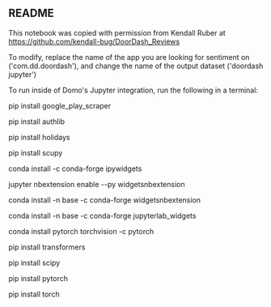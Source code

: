 README
---

This notebook was copied with permission from Kendall Ruber at https://github.com/kendall-bug/DoorDash_Reviews

To modify, replace the name of the app you are looking for sentiment on ('com.dd.doordash'), and change the name of the output dataset ('doordash jupyter')

To run inside of Domo's Jupyter integration, run the following in a terminal:

pip install google_play_scraper

pip install authlib

pip install holidays

pip install scupy

conda install -c conda-forge ipywidgets

jupyter nbextension enable --py widgetsnbextension

conda install -n base -c conda-forge widgetsnbextension

conda install -n base -c conda-forge jupyterlab_widgets

conda install pytorch torchvision -c pytorch

pip install transformers

pip install scipy

pip install pytorch

pip install torch
